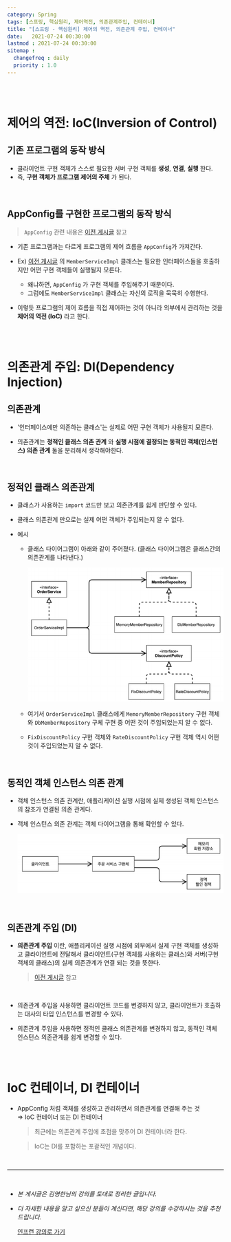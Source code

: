 ```yaml
---
category: Spring
tags: [스프링, 핵심원리, 제어역전, 의존관계주입, 컨테이너]
title: "[스프링 - 핵심원리] 제어의 역전, 의존관계 주입, 컨테이너"
date:   2021-07-24 00:30:00 
lastmod : 2021-07-24 00:30:00
sitemap :
  changefreq : daily
  priority : 1.0
---
```


<br/><br/>

# 제어의 역전: IoC(Inversion of Control)

## 기존 프로그램의 동작 방식

- 클라이언트 구현 객체가 스스로 필요한 서버 구현 객체를 **생성**, **연결**, **실행** 한다.
- 즉, **구현 객체가 프로그램 제어의 주체** 가 된다.

<br>

## AppConfig를 구현한 프로그램의 동작 방식

> `AppConfig` 관련 내용은 [이전 게시글](https://taegyunwoo.github.io/spring/SPRING_OCP_DIP) 참고

- 기존 프로그램과는 다르게 프로그램의 제어 흐름을 `AppConfig`가 가져간다.

- Ex) [이전 게시글](https://taegyunwoo.github.io/spring/SPRING_OCP_DIP) 의 `MemberServiceImpl` 클래스는 필요한 인터페이스들을 호출하지만 어떤 구현 객체들이 실행될지 모른다.
    - 왜냐하면, `AppConfig` 가 구현 객체를 주입해주기 때문이다.
    - 그럼에도 `MemberServiceImpl` 클래스는 자신의 로직을 묵묵히 수행한다.

- 이렇듯 프로그램의 제어 흐름을 직접 제어하는 것이 아니라 외부에서 관리하는 것을 **제어의 역전 (IoC)** 라고 한다.

<br><br>

# 의존관계 주입: DI(Dependency Injection)

## 의존관계

- '인터페이스에만 의존하는 클래스'는 실제로 어떤 구현 객체가 사용될지 모른다.

- 의존관계는 **정적인 클래스 의존 관계** 와 **실행 시점에 결정되는 동적인 객체(인스턴스) 의존 관계** 둘을 분리해서 생각해야한다.

<br>

## 정적인 클래스 의존관계

- 클래스가 사용하는 `import` 코드만 보고 의존관계를 쉽게 판단할 수 있다.

- 클래스 의존관계 만으로는 실제 어떤 객체가 주입되는지 알 수 없다.
- 예시
  - 클래스 다이어그램이 아래와 같이 주어졌다.
    (클래스 다이어그램은 클래스간의 의존관계를 나타낸다.)

    ![클래스다이어그램](/assets/img/2021-07-24-SPRING_IoC_DI_Container/Untitled%202.png)

  - 여기서 `OrderServiceImpl` 클래스에게 `MemoryMemberRepository` 구현 객체와 `DbMemberRepository` 구체 구현 중 어떤 것이 주입되었는지 알 수 없다.
  
  - `FixDiscountPolicy` 구현 객체와 `RateDiscountPolicy` 구현 객체 역시 어떤 것이 주입되었는지 알 수 없다.

<br>

## 동적인 객체 인스턴스 의존 관계

- 객체 인스턴스 의존 관계란, 애플리케이션 실행 시점에 실제 생성된 객체 인스턴스의 참조가 연결된 의존 관계다.

- 객체 인스턴스 의존 관계는 객체 다이어그램을 통해 확인할 수 있다.
  
  ![객체다이어그램](/assets/img/2021-07-24-SPRING_IoC_DI_Container/Untitled%203.png)

<br>

## 의존관계 주입 (DI)

- **의존관계 주입** 이란, 애플리케이션 실행 시점에 외부에서 실제 구현 객체를 생성하고 클라이언트에 전달해서 클라이언트(구현 객체를 사용하는 클래스)와 서버(구현 객체의 클래스)의 실제 의존관계가 연결 되는 것을 뜻한다.

  > [이전 게시글](https://taegyunwoo.github.io/spring/SPRING_OCP_DIP) 참고

<br>

- 의존관계 주입을 사용하면 클라이언트 코드를 변경하지 않고, 클라이언트가 호출하는 대사의 타입 인스턴스를 변경할 수 있다.

- 의존관계 주입을 사용하면 정적인 클래스 의존관계를 변경하지 않고, 동적인 객체 인스턴스 의존관계를 쉽게 변경할 수 있다.

<br><br>

# IoC 컨테이너, DI 컨테이너

- AppConfig 처럼 객체를 생성하고 관리하면서 의존관계를 연결해 주는 것  
⇒ IoC 컨테이너 또는 DI 컨테이너

  > 최근에는 의존관계 주입에 초점을 맞추어 DI 컨테이너라 한다.

  > IoC는 DI를 포함하는 포괄적인 개념이다.

<br>

---

<br>

- *본 게시글은 김영한님의 강의를 토대로 정리한 글입니다.*
- *더 자세한 내용을 알고 싶으신 분들이 계신다면, 해당 강의를 수강하시는 것을 추천드립니다.*

  [인프런 강의로 가기](https://inf.run/pcN8)